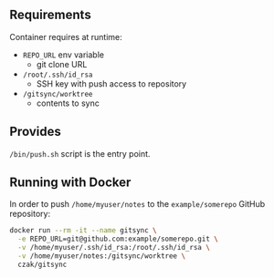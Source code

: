 ## Requirements

Container requires at runtime:

- `REPO_URL` env variable
  - git clone URL
- `/root/.ssh/id_rsa`
  - SSH key with push access to repository
- `/gitsync/worktree`
  - contents to sync

## Provides

`/bin/push.sh` script is the entry point.

## Running with Docker

In order to push `/home/myuser/notes` to the `example/somerepo` GitHub repository:

```sh
docker run --rm -it --name gitsync \
  -e REPO_URL=git@github.com:example/somerepo.git \
  -v /home/myuser/.ssh/id_rsa:/root/.ssh/id_rsa \
  -v /home/myuser/notes:/gitsync/worktree \
  czak/gitsync
```
